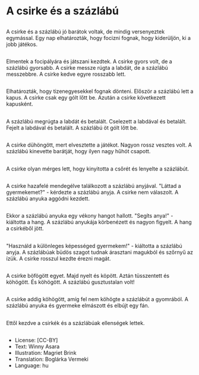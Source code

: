 # A csirke és a százlábú

##
A csirke és a százlábú jó barátok voltak, de mindig versenyeztek egymással. Egy nap elhatározták, hogy focizni fognak, hogy kiderüljön, ki a jobb játékos.

##
Elmentek a focipályára és játszani kezdtek. A csirke gyors volt, de a százlábú gyorsabb. A csirke messze rúgta a labdát, de a százlábú messzebbre. A csirke kedve egyre rosszabb lett.

##
Elhatározták, hogy tizenegyesekkel fognak dönteni. Először a százlábú lett a kapus. A csirke csak egy gólt lőtt be. Azután a csirke következett kapusként.

##
A százlábú megrúgta a labdát és betalált. Cselezett a labdával és betalált. Fejelt a labdával és betalált. A százlábú öt gólt lőtt be.

##
A csirke dühöngött, mert elvesztette a játékot. Nagyon rossz vesztes volt. A százlábú kinevette barátját, hogy ilyen nagy hűhót csapott.

##
A csirke olyan mérges lett, hogy kinyitotta a csőrét és lenyelte a százlábút.

##
A csirke hazafelé mendegélve találkozott a százlábú anyjával. "Láttad a gyermekemet?" - kérdezte a százlábú anyja. A csirke nem válaszolt. A százlábú anyuka aggódni kezdett.

##
Ekkor a százlábú anyuka egy vékony hangot hallott. "Segíts anya!" - kiáltotta a hang. A százlábú anyukája körbenézett és nagyon figyelt. A hang a csirkéből jött.

##
"Használd a különleges képességed gyermekem!" - kiáltotta a százlábú anyja. A százlábúak büdös szagot tudnak árasztani magukból és szőrnyű az ízük. A csirke rosszul kezdte érezni magát.

##
A csirke böfögött egyet. Majd nyelt és köpött. Aztán tüsszentett és köhögött. És köhögött. A százlábú gusztustalan volt!

##
A csirke addig köhögött, amíg fel nem köhögte a százlábút a gyomrából. A százlábú anyuka és gyermeke elmászott és elbújt egy fán.

##
Ettől kezdve a csirkék és a százlábúak ellenségek lettek.

##
* License: [CC-BY]
* Text: Winny Asara
* Illustration: Magriet Brink
* Translation: Boglárka Vermeki
* Language: hu
